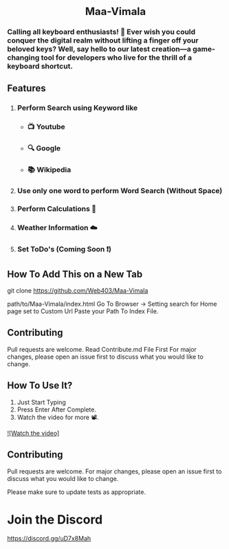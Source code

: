 <h2 align="center" style="font-size: 24px;"> Maa-Vimala </h2>

### Calling all keyboard enthusiasts! 🚀 Ever wish you could conquer the digital realm without lifting a finger off your beloved keys? Well, say hello to our latest creation—a game-changing tool for developers who live for the thrill of a keyboard shortcut.

## Features

1. ### Perform Search using Keyword like
    - ### 📺 Youtube
    - ### 🔍 Google
    - ### 📚 Wikipedia

2. ### Use only one word to perform Word Search (Without Space)
3. ### Perform Calculations 🧮
5. ### Weather Information ☁️
4. ### Set ToDo's (Coming Soon ❗)

## How To Add This on a New Tab

git clone https://github.com/Web403/Maa-Vimala

path/to/Maa-Vimala/index.html
Go To Browser -> Setting search for Home page
set to Custom Url
Paste your Path To Index File.

## Contributing

Pull requests are welcome.
Read Contribute.md File First
For major changes, please open an issue first to discuss what you would like to change.


## How To Use It?

1. Just Start Typing
2. Press Enter After Complete.
3. Watch the video for more 📽️.

[![Watch the video]](https://github.com/Web403/Maa-Vimala/assets/130058150/06f7bc4e-fbb0-418c-b080-1b4b05c97d1b)

## Contributing

Pull requests are welcome. For major changes, please open an issue first to discuss what you would like to change.

Please make sure to update tests as appropriate.

    
# Join the Discord
https://discord.gg/uD7x8Mah
######
